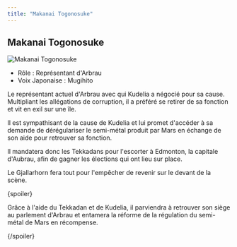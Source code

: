 ```yaml
---
title: "Makanai Togonosuke"
---
```


Makanai Togonosuke
------------------


![Makanai Togonosuke](/images/stories/saga/g-tekketsu/persos/makanai-togonosuke.png)


* Rôle : Représentant d'Arbrau
* Voix Japonaise : Mugihito


Le représentant actuel d'Arbrau avec qui Kudelia a négocié pour sa cause. Multipliant les allégations de corruption, il a préféré se retirer de sa fonction et vit en exil sur une île. 


Il est sympathisant de la cause de Kudelia et lui promet d'accéder à sa demande de dérégulariser le semi-métal produit par Mars en échange de son aide pour retrouver sa fonction. 


Il mandatera donc les Tekkadans pour l'escorter à Edmonton, la capitale d'Aubrau, afin de gagner les élections qui ont lieu sur place. 


Le Gjallarhorn fera tout pour l'empêcher de revenir sur le devant de la scène. 


{spoiler}


Grâce à l'aide du Tekkadan et de Kudelia, il parviendra à retrouver son siège au parlement d'Arbrau et entamera la réforme de la régulation du semi-métal de Mars en récompense. 


{/spoiler}

